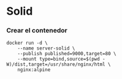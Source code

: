 # Solid

### Crear el contenedor
```
docker run -d \
    --name server-solid \
    --publish published=9000,target=80 \
    --mount type=bind,source=$(pwd -W)/dist,target=/usr/share/nginx/html \
    nginx:alpine
```